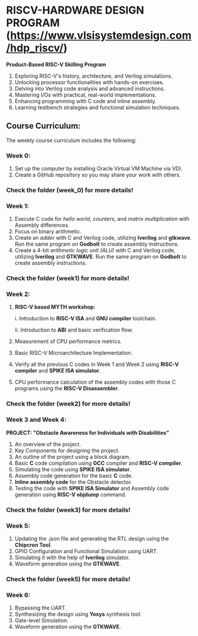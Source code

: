 # RISCV-HARDWARE DESIGN PROGRAM (https://www.vlsisystemdesign.com/hdp_riscv/) #
**Product-Based RISC-V Skilling Program**
1. Exploring RISC-V's history, architecture, and Verilog simulations.
2. Unlocking processor functionalities with hands-on exercises.
3. Delving into Verilog code analysis and advanced instructions.
4. Mastering I/Os with practical, real-world implementations.
5. Enhancing programming with C code and inline assembly.
6. Learning testbench strategies and functional simulation techniques.

## Course Curriculum: ##

The weekly course curriculum includes the following:

### Week 0: ### 
1. Set up the computer by installing Oracle Virtual VM Machine via VDI.
2. Create a GitHub repository so you may share your work with others.

### Check the folder (week_0) for more details! ###

### Week 1: ###
1. Execute C code for *hello world*, *counters*, and *matrix multiplication* with Assembly differences.
2. Focus on binary arithmetic.
3. Create an *adder* with C and Verilog code, utilizing **Iverilog** and **gtkwave**. Run the same program on **Godbolt** to create assembly instructions.
4. Create a 4-bit *arithmetic logic unit (ALU)* with C and Verilog code, utilizing **Iverilog** and **GTKWAVE**. Run the same program on **Godbolt** to create assembly instructions.

### Check the folder (week1) for more details! ###

### Week 2: ###
1. **RISC-V based MYTH workshop:**
   
    i. Introduction to **RISC-V ISA** and **GNU compiler** toolchain.
   
    ii. Introduction to **ABI** and basic verification flow.
   
3. Measurement of CPU performance metrics.
4. Basic RISC-V Microarchitecture Implementation.
5. Verify all the previous C codes in Week 1 and Week 2 using **RISC-V compiler** and **SPIKE ISA simulator**.
6. CPU performance calculation of the assembly codes with those C programs using the **RISC-V Disassembler**.

### Check the folder (week2) for more details!  ###

### Week 3 and Week 4: ###
**PROJECT: "Obstacle Awareness for Individuals with Disabilities"**
1. An overview of the project.
2. Key Components for designing the project.
3. An outline of the project using a block diagram.
4. Basic **C** code compilation using **GCC** compiler and **RISC-V compiler**.
5. Simulating the code using **SPIKE ISA simulator**.
6. Assembly code generation for the basic **C** code.
7. **Inline assembly code** for the Obstacle detector.
8. Testing the code with **SPIKE ISA Simulator** and Assembly code generation using **RISC-V objdump** command.

### Check the folder (week3) for more details! ###

### Week 5: ###
   1. Updating the .json file and generating the RTL design using the **Chipcron Tool**.
   2. GPIO Configuration and Functional Simulation using UART.
   3. Simulating it with the help of **Iverilog** simulator.
   4. Waveform generation using the **GTKWAVE**.

### Check the folder (week5) for more details! ###

### Week 6: ###
   1. Bypassing the UART.
   2. Synthesizing the design using **Yosys** synthesis tool.
   3. Gate-level Simulation.
   4. Waveform generation using the **GTKWAVE**.
